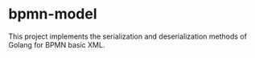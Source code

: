 # bpmn-model
This project implements the serialization and deserialization methods of Golang for BPMN basic XML.
